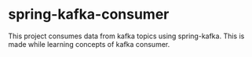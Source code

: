 # spring-kafka-consumer
This project consumes data from kafka topics using spring-kafka. This is made while learning concepts of kafka consumer.
